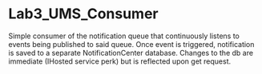 # Lab3_UMS_Consumer
Simple consumer of the notification queue that continuously listens to events being published to said queue. Once event is triggered, notification is saved to a separate NotificationCenter database. Changes to the db are immediate (IHosted service perk) but is reflected upon get request.
